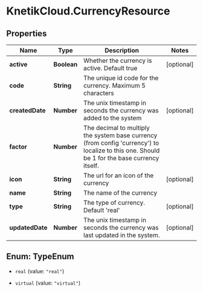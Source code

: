 # KnetikCloud.CurrencyResource

## Properties
Name | Type | Description | Notes
------------ | ------------- | ------------- | -------------
**active** | **Boolean** | Whether the currency is active. Default true | [optional] 
**code** | **String** | The unique id code for the currency. Maximum 5 characters | 
**createdDate** | **Number** | The unix timestamp in seconds the currency was added to the system | [optional] 
**factor** | **Number** | The decimal to multiply the system base currency (from config &#39;currency&#39;) to localize to this one. Should be 1 for the base currency itself. | 
**icon** | **String** | The url for an icon of the currency | [optional] 
**name** | **String** | The name of the currency | 
**type** | **String** | The type of currency. Default &#39;real&#39; | [optional] 
**updatedDate** | **Number** | The unix timestamp in seconds the currency was last updated in the system. | [optional] 


<a name="TypeEnum"></a>
## Enum: TypeEnum


* `real` (value: `"real"`)

* `virtual` (value: `"virtual"`)





